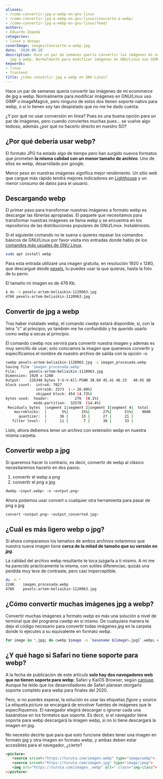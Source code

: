 ```yaml
---
aliases:
- /como-convertir-jpg-a-webp-en-gnu-linux
- /como-convertir-jpg-a-webp-en-gnu-linux/convierte-a-webp/
- /como-convertir-jpg-a-webp-en-gnu-linux/feed/
authors:
- Eduardo Zepeda
categories:
- linux y devops
coverImage: images/Convierte-a-webp.jpg
date: '2020-09-10'
description: Hace un par de semanas quería convertir las imágenes mi ecommerce de
  jpg a webp. Normalmente para modificar imágenes en GNU/Linux uso GIMP...
keywords:
- linux
- frontend
title: ¿Cómo convertir jpg a webp en GNU Linux?
---
```


Hace un par de semanas quería convertir las imágenes de mi ecommerce de jpg a webp. Normalmente para modificar imágenes en GNU/Linux uso GIMP o imageMagick, pero ninguno de estos dos tienen soporte nativo para webp, o si lo tienen soy tan despistado que no me he dado cuenta.

¿Y por qué no usar conversión en linea? Pues es una buena opción para un par de imágenes, pero cuando conviertes muchas pues... se vuelve algo tedioso, además ¿por qué no hacerlo directo en nuestro SO?

## ¿Por qué debería usar webp?

El formato JPG ha estado algo de tiempo pero han surgido nuevos formatos que prometen **la misma calidad con un menor tamaño de archivo**. Uno de ellos es webp, desarrollado por google.

Menor peso en nuestras imágenes significa mejor rendimiento. Un sitio web que cargue más rápido tendrá mejores indicadores en [Lighthouse](https://web.dev/) y un menor consumo de datos para el usuario.

## Descargando webp

El primer paso para transformar nuestras imágenes a formato webp es descargar las librerías apropiadas. El paquete que necesitamos para transformar nuestras imágenes se llama webp y se encuentra en los repositorios de las distribuciones populares de GNU/Linux. Instalémoslo.

Si el siguiente comando no te suena o quieres repasar los comandos básicos de GNU/Linux por favor visita mis entradas donde hablo de los [comandos más usuales de GNU Linux](/es/comandos-basicos-de-linux-grep-ls-cd-history-cat-cp-rm-scp/).
 
```bash
sudo apt install webp
```

Para esta entrada utilizaré una imagen gratuita, en resolución 1920 x 1280, que descargué desde [pexels](https://www.pexels.com/photo/tan-coconuts-placed-atop-brown-wooden-table-1120963/), tu puedes usar la que quieras, hasta la foto de tu perro.

El tamaño mi imagen es de 476 Kb.

```bash
$ du -h pexels-artem-beliaikin-1120963.jpg
476K pexels-artem-beliaikin-1120963.jpg
```

## Convertir de jpg a webp

Tras haber instalado webp, el comando _cwebp_ estará disponible, sí, con la letra "c" al principio; yo también me he confundido y he querido usarlo como webp a secas al principio.

El comando cwebp nos servirá para convertir nuestra imagen y además es muy sencillo de usar; solo colocamos la imagen que queremos convertir y especificamos el nombre de nuestro archivo de salida con la opción _-o_.

```bash
cwebp pexels-artem-beliaikin-1120963.jpg -o imagen_procesada.webp
Saving file 'imagen_procesada.webp'
File:      pexels-artem-beliaikin-1120963.jpg
Dimension: 1920 x 1280
Output:    226348 bytes Y-U-V-All-PSNR 38.69 45.41 46.33   40.05 dB
block count:  intra4: 7027
              intra16: 2573  (-> 26.80%)
              skipped block: 454 (4.73%)
bytes used:  header:            276  (0.1%)
             mode-partition:  32578  (14.4%)
 Residuals bytes  |segment 1|segment 2|segment 3|segment 4|  total
    macroblocks:  |       5%|      15%|      27%|      51%|    9600
      quantizer:  |      36 |      33 |      27 |      21 |
   filter level:  |      11 |       7 |      30 |      33 |
```

Listo, ahora debemos tener un archivo con extensión _webp_ en nuestra misma carpeta.

## Convertir webp a jpg

Si queremos hacer lo contrario, es decir, convertir de webp al clásico necesitaremos hacerlo en dos pasos:

1. convertir el webp a png
2. convertir el png a jpg

``` bash
dwebp <input.webp> -o <output.png>
```

Ahora podemos usar convert u cualquier otra herramienta para pasar de png a jpg

``` bash
convert <output.png> <output_converted.jpg>
```

## ¿Cuál es más ligero webp o jpg?

Si ahora comparamos los tamaños de ambos archivos notaremos que nuestra nueva imagen tiene **cerca de la mitad de tamaño que su versión en _jpg_**.

La calidad del archivo webp resultante te toca juzgarla a ti mismo. A mi me ha parecido prácticamente la misma, con sutiles diferencias; quizás una perdida muy leve de contraste, pero casi imperceptible.

```bash
du -h *
224K	imagen_procesada.webp
476K	pexels-artem-beliaikin-1120963.jpg
```

## ¿Cómo convertir muchas imágenes jpg a webp?

Convertir muchas imágenes a formato _webp_ es más una solución a nivel de terminal que del programa _cwebp_ en si mismo. De cualquiera manera te dejo el código necesario para convertir todas imágenes _jpg_ en la carpeta donde lo ejecutes a su equivalente en formato _webp_.

```bash
for image in *.jpg; do cwebp $image -o `basename ${image%.jpg}`.webp; done
```

## ¿Y qué hago si Safari no tiene soporte para webp?

A la fecha de publicación de este artículo **solo hay dos navegadores web que no tienen soporte para webp**; Safari y KaiOS Browser, según [caniuse](https://caniuse.com/#search=webp). Aunque he leído que los desarrolladores de Safari planean otorgarlo soporte completo para webp para finales del 2020.

Pero, si no puedes esperar, la solución es usar las etiquetas _figure_ y _source_. La etiqueta _picture_ se encargará de envolver fuentes de imágenes que le especifiquemos. El navegador elegirá descargar o ignorar cada una basándose en los formatos que soporte. Es decir, si el navegador tiene soporte para webp descargará la imagen webp, si no lo tiene descargará la imagen en jpg.

No necesito decirte que para que esto funcione debes tener una imagen en formato jpg y otra imagen en formato webp, y ambas deben estar accesibles para el navegador, ¿cierto?

```html
<picture>
   <source srcset="https://turuta.com/imagen.webp" type="image/webp"> 
   <source srcset="https://turuta.com/imagen.jpg" type="image/jpeg"> 
   <img src="https://turuta.com/imagen_.webp" alt=" class="img-class">
</picture>
```
